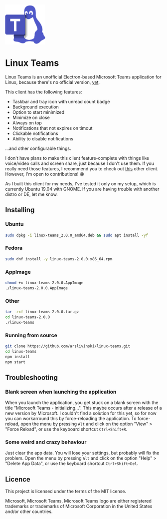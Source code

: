 <img src="linux-teams.svg" alt="Logo" width="128" height="128">

# Linux Teams

Linux Teams is an unofficial Electron-based Microsoft Teams application for Linux, because there's no official version, [yet](https://microsoftteams.uservoice.com/forums/555103-public/suggestions/16911565-linux-client).

This client has the following features:

- Taskbar and tray icon with unread count badge
- Background execution
- Option to start minimized
- Minimize on close
- Always on top
- Notifications that not expires on timout
- Clickable notifications
- Ability to disable notifications

...and other configurable things.

I don't have plans to make this client feature-complete with things like voice/video calls and screen share, just because I don't use them. If you really need those features, I recommend you to check out [this](https://github.com/IsmaelMartinez/teams-for-linux) other client. However, I'm open to contributions! 😀️

As I built this client for my needs, I've tested it only on my setup, which is currently Ubuntu 19.04 with GNOME. If you are having trouble with another distro or DE, let me know.

## Installing

### Ubuntu

```sh
sudo dpkg -i linux-teams_2.0.0_amd64.deb && sudo apt install -yf
```

### Fedora

```sh
sudo dnf install -y linux-teams-2.0.0.x86_64.rpm
```

### AppImage

```sh
chmod +x linux-teams-2.0.0.AppImage
./linux-teams-2.0.0.AppImage
```

### Other

```sh
tar -zxf linux-teams-2.0.0.tar.gz
cd linux-teams-2.0.0
./linux-teams
```

### Running from source

```sh
git clone https://github.com/arslivinski/linux-teams.git
cd linux-teams
npm install
npm start
```

## Troubleshooting

### Blank screen when launching the application

When you launch the application, you get stuck on a blank screen with the title "Microsoft Teams - initializing...". This maybe occurs after a release of a new version by Microsoft. I couldn't find a solution for this yet, so for now you can workarround this by force-reloading the application. To force-reload, open the menu by pressing `Alt` and click on the option "View" > "Force Reload", or use the keyboard shortcut `Ctrl+Shift+R`.

### Some weird and crazy behaviour

Just clear the app data. You will lose your settings, but probably will fix the problem. Open the menu by pressing `Alt` and click on the option "Help" > "Delete App Data", or use the keyboard shortcut `Ctrl+Shift+Del`.

## Licence

This project is licensed under the terms of the MIT license.

Microsoft, Microsoft Teams, Microsoft Teams logo are either registered trademarks or trademarks of Microsoft Corporation in the United States and/or other countries.
